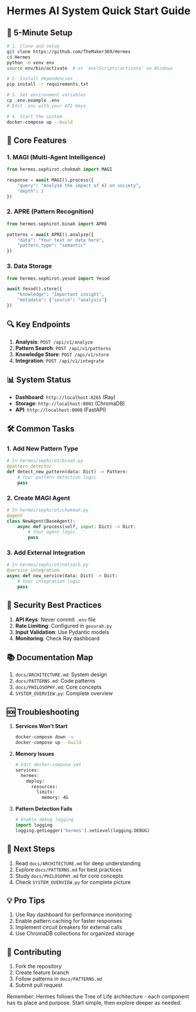 # Hermes AI System Quick Start Guide

## 🚀 5-Minute Setup

```bash
# 1. Clone and setup
git clone https://github.com/TheMaker369/Hermes
cd Hermes
python -m venv env
source env/bin/activate  # or `env\Scripts\activate` on Windows

# 2. Install dependencies
pip install -r requirements.txt

# 3. Set environment variables
cp .env.example .env
# Edit .env with your API keys

# 4. Start the system
docker-compose up --build
```

## 🎯 Core Features

### 1. MAGI (Multi-Agent Intelligence)
```python
from hermes.sephirot.chokmah import MAGI

response = await MAGI().process({
    "query": "Analyze the impact of AI on society",
    "depth": 2
})
```

### 2. APRE (Pattern Recognition)
```python
from hermes.sephirot.binah import APRE

patterns = await APRE().analyze({
    "data": "Your text or data here",
    "pattern_type": "semantic"
})
```

### 3. Data Storage
```python
from hermes.sephirot.yesod import Yesod

await Yesod().store({
    "knowledge": "Important insight",
    "metadata": {"source": "analysis"}
})
```

## 🔍 Key Endpoints

1. **Analysis**: `POST /api/v1/analyze`
2. **Pattern Search**: `POST /api/v1/patterns`
3. **Knowledge Store**: `POST /api/v1/store`
4. **Integration**: `POST /api/v1/integrate`

## 📊 System Status

- **Dashboard**: `http://localhost:8265` (Ray)
- **Storage**: `http://localhost:8001` (ChromaDB)
- **API**: `http://localhost:8000` (FastAPI)

## 🛠️ Common Tasks

### 1. Add New Pattern Type
```python
# In hermes/sephirot/binah.py
@pattern_detector
def detect_new_pattern(data: Dict) -> Pattern:
    # Your pattern detection logic
    pass
```

### 2. Create MAGI Agent
```python
# In hermes/sephirot/chokmah.py
@agent
class NewAgent(BaseAgent):
    async def process(self, input: Dict) -> Dict:
        # Your agent logic
        pass
```

### 3. Add External Integration
```python
# In hermes/sephirot/netzach.py
@service_integration
async def new_service(data: Dict) -> Dict:
    # Your integration logic
    pass
```

## 🔐 Security Best Practices

1. **API Keys**: Never commit `.env` file
2. **Rate Limiting**: Configured in `gevurah.py`
3. **Input Validation**: Use Pydantic models
4. **Monitoring**: Check Ray dashboard

## 📚 Documentation Map

1. `docs/ARCHITECTURE.md`: System design
2. `docs/PATTERNS.md`: Code patterns
3. `docs/PHILOSOPHY.md`: Core concepts
4. `SYSTEM_OVERVIEW.py`: Complete overview

## 🆘 Troubleshooting

1. **Services Won't Start**
   ```bash
   docker-compose down -v
   docker-compose up --build
   ```

2. **Memory Issues**
   ```bash
   # Edit docker-compose.yml
   services:
     hermes:
       deploy:
         resources:
           limits:
             memory: 4G
   ```

3. **Pattern Detection Fails**
   ```python
   # Enable debug logging
   import logging
   logging.getLogger('hermes').setLevel(logging.DEBUG)
   ```

## 🎯 Next Steps

1. Read `docs/ARCHITECTURE.md` for deep understanding
2. Explore `docs/PATTERNS.md` for best practices
3. Study `docs/PHILOSOPHY.md` for core concepts
4. Check `SYSTEM_OVERVIEW.py` for complete picture

## 💡 Pro Tips

1. Use Ray dashboard for performance monitoring
2. Enable pattern caching for faster responses
3. Implement circuit breakers for external calls
4. Use ChromaDB collections for organized storage

## 🤝 Contributing

1. Fork the repository
2. Create feature branch
3. Follow patterns in `docs/PATTERNS.md`
4. Submit pull request

Remember: Hermes follows the Tree of Life architecture - each component has its place and purpose. Start simple, then explore deeper as needed.
